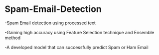 # Spam-Email-Detection

   -Spam Email detection using processed text
   
   -Gaining high accuracy using Feature Selection technique and Ensemble method
   
   -A developed model that can successfully predict Spam or Ham Email
